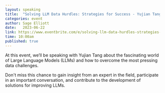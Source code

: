```yaml
---
layout: speaking
title:  "Solving LLM Data Hurdles: Strategies for Success - Yujian Tang - Live Podcast"
categories: event
author: Sage Elliott
date:   2023-06-22
link: https://www.eventbrite.com/e/solving-llm-data-hurdles-strategies-for-success-yujian-tang-zilliz-tickets-638922994877?aff=sage
time: 10:00am
published: true
---
```


At this event, we’ll be speaking with ​​Yujian Tang about the fascinating world of Large Language Models (LLMs) and how to overcome the most pressing data challenges.

Don't miss this chance to gain insight from an expert in the field, participate in an important conversation, and contribute to the development of solutions for improving LLMs.